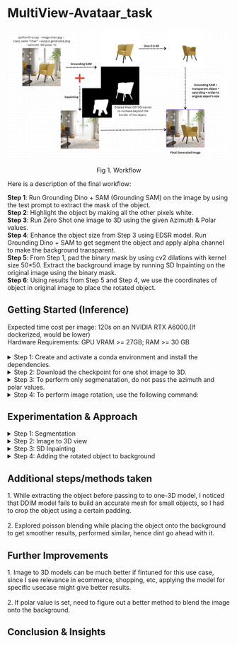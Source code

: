 # MultiView-Avataar_task
![Alt text](assets/images/workflow.png)
<p align = "center"> Fig 1. Workflow</p>


<p align="center">

  Here is a description of the final workflow:

**Step 1**: Run Grounding Dino + SAM (Grounding SAM) on the image by using the test prompt to extract the mask of the object. <br>
**Step 2**: Highlight the object by making all the other pixels white. <br>
**Step 3**: Run Zero Shot one image to 3D using the given Azimuth & Polar values. <br>
**Step 4**: Enhance the object size from Step 3 using EDSR model. Run Grounding Dino + SAM to get segment the object and apply alpha channel to make the background transparent. <br>
**Step 5**: From Step 1, pad the binary mask by using cv2 dilations with kernel size 50*50. Extract the background image by running SD Inpainting on the original image using the binary mask. <br>
**Step 6**: Using results from Step 5 and Step 4, we use the coordinates of object in original image to place the rotated object. <br>
</p>

<h2>Getting Started (Inference)</h2>
Expected time cost per image: 120s on an NVIDIA RTX A6000.(If dockerized, would be lower) <br>
Hardware Requirements: GPU VRAM >= 27GB; RAM >= 30 GB
<br><br>
<details>
<summary>Step 1: Create and activate a conda environment and install the dependencies. </summary> 
  
```bash
conda create -n multiview python=3.9
conda activate multiview
cd MultiView-Avataar_task
pip install -r requirements.txt
```
</details>

<details>
<summary>Step 2: Download the checkpoint for one shot image to 3D. </summary> 

```bash
cd MultiView-Avataar_task
wget https://zero123.cs.columbia.edu/assets/zero123-xl.ckpt
```
</details>

<details>
<summary>Step 3: To perform only segmenatation, do not pass the azimuth and polar values. </summary> 

```bash
python3 run.py --image ./laptop.jpg --class_name "laptop" --output ./generated.png
```
</details>

<details>
<summary>Step 4: To perform image rotation, use the following command: </summary> 

```bash
python3 run.py --image ./laptop.jpg --class_name "laptop" --output ./generated.png --azimuth +80 --polar +0
```

</details>


<h2>Experimentation & Approach</h2>
<details>
<summary>Step 1: Segmentation </summary> 
   <p>
     <br><br>
     1. Started with ClipSeg as I had used it before. Tried different threshold values but the model wasnt performing well. 
     <br><br>
     <img src = "assets/images/clipseg.png" alt="clipseg results">
     <br><br>
     2. I had worked on SAM previously and saw that the model performs very well, but since it doesn't take in a text prompt, I did a little research and found that Grounding Dino + SAM will work out. Tried with SAM base, SAM large and SAM huge and finally chose SAM large as the optimal model for the task. This combination gave very good results, hence dint look for alternate methods. 
    <br><br>
     <img src = "assets/images/gsam.png" alt="groudningSAM results">
     <br><br>
   </p>
      
</details>

<details>
<summary>Step 2: Image to 3D view </summary> 
   <p>
     <br><br>
     1. Used the base version of One shot single image to 3D model. The model worked well on the easier objects/angles but messed up angles that were harder to generate. Attaching a few images from the experiments at various angles with this attempt. 
     <br><br>
     <img src = "assets/images/3d_1.png" alt="zero 123 results 1">
     <br><br>
     2. Ran this model also on various combinations of guidance scale (range 0.5 -> 4.0), angles (range 20 -> 340), and number of ddim sampling steps (range: 15 -> 100). Found that guidance scale 3.0 and ddim steps 75 gave the best results for three objects (laptop, chair and sofa). Higher steps caused more distortions and lower steps couldnt construct the object fully.
    <br><br>
     <img src = "assets/images/parameters.png" alt="zero123 parameters">
     <br><br>
     3. Did a little more research and came across One-2-3-45 paper. I saw their preprocessing and the checkpoint they used was zero-123-xl checkpoint. Figured that removing the 'carvekit' preprocessing which was done in the new paper, was giving better results. Clearly shows that the xl model was better at generalizing at complex angles. 
    <br><br>
     <img src = "assets/images/3d_2.png" alt="3d2">
     <br><br>
     
   </p>
      
</details>

<details>
<summary>Step 3: SD Inpainting </summary> 
   <p>
     <br><br>
     1. Initially, approached this thinking that I can use the rotated object directly to blend it onto the source image, but the model always messed up the results. I tried methods by placing the rotated object on top the original object and used the mask to inpaint with a prompt "remove the behind object and blend the top object". Although I was aware that this was not what the model has learned to do, just gave it a shot and no wonder, it dint work. 
     <br><br>
     2. I remembered, we can remove objects/people using my friend's pixel mobile and thought why ca we do the same here i.e. get the background of the original image. This is when I went with extracting the background of the images using SD inpainting. There are couple of things I tried here with the masks:<br>
     a. Passed the strict binary mask predicted by SAM -> was still having issues getting the proper background.
     b. Used the entire bounding box as mask -> was removing surrounding objects also
     c. Padded the segmentation map using cv2 dilations. 
    <br><br>
     <img src = "assets/images/failed_inpainting.png" alt="failed inpainting">
     <br><br>
     <br><br>
     <img src = "assets/images/inpainting_final.png" alt="inpainting">
     <br><br>
</details>

<details>
<summary>Step 4: Adding the rotated object to background </summary> 
   <p>
     <br><br>
     1. Read a couple of papers/went through a few hugging face spaces to see if any existing diffusion models can already do this, found some adaptors, but were not specifically generating the same object. 
     <br><br>
     <img src = "assets/images/ipadaptor.png" alt="ip">
     <br><br>
     2. As I was going through the spaces, I came across any "Zero-shot Object-level Image Customization". I cloned the git repo, modified the code to take in source image, source mask as the original image mask, target image i.e. rotated image and target mask i.e. SAM output on rotated image. The method worked very randomly, tried to set the seed and enable shape control but the results were not consistent. Analysis: Read the paper again to found that the model doesnt perform very well yet on on the wild images and orientations. 
    <br><br>
     <img src = "assets/images/anydoor.png" alt="anydoor">
     <br><br>
    3. Next attempt was when I thought we already have the bbox coordinates of the object in the original image and that we can place the newly rotated object directly at the center of those coordinates. But as I tried this, noticed that the generated view was of resolution (256,256), so segmenting directly and resizing to original object's size was resulting in poor quality of final result. 
     
</details>
<h2>Additional steps/methods taken</h2>
<p>
  1. While extracting the object before passing to to one-3D model, I noticed that DDIM model fails to build an accurate mesh for small objects, so I had to crop the object using a certain padding. <br><br>
  2. Explored poisson blending while placing the object onto the background to get smoother results, performed similar, hence dint go ahead with it. 
</p>
<h2>Further Improvements</h2>
<p>
  1. Image to 3D models can be much better if fintuned for this use case, since I see relevance in ecommerce, shopping, etc, applying the model for specific usecase might give better results. <br><br>
  2. If polar value is set, need to figure out a better method to blend the image onto the background. 
</p>

<h2>Conclusion & Insights</h2>
<p>
  







